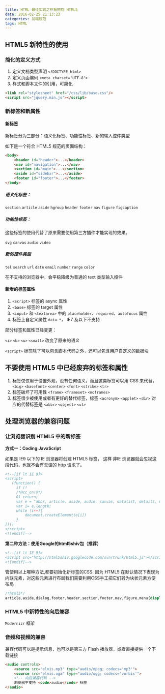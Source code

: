 ```yaml
---
title: HTML 最佳实践之积极拥抱 HTML5
date: 2016-02-25 21:13:23
categories: 前端规范
tags: HTML
---
```

## HTML5 新特性的使用

### 简化的定义方式

1. 定义文档类型声明 `<!DOCTYPE html>`
2. 定义页面编码 `<meta charset="UTF-8">`
3. 样式和脚本文件的引用，可简化

```html
<link rel="stylesheet" href="/css/lib/base.css"/>
<script src="jquery.min.js"></script>
```

### 新标签和新属性

#### 新标签

新标签分为三部分：语义化标签、功能性标签、新的输入控件类型

如下是一个符合 HTML5 规范的页面结构：

```html
<body>
    <header id="header">...</header>
    <nav id="navigation">...</nav>
    <section id="main">...</section>
    <aside id="sidebar">...</aside>
    <footer id="footer">...</footer>
</body>
```

<!-- more -->

##### 语义化标签：

`section` `article` `aside` `hgroup` `header` `footer` `nav` `figure` `figcaption`

##### 功能性标签：

这些标签的使用代替了原来需要使用第三方插件才能实现的效果。

`svg` `canvas` `audio` `video`

##### 新的控件类型

`tel` `search` `url` `date` `email` `number` `range` `color`

在不支持的浏览器中，会平稳降级为普通的 text 类型输入控件

#### 新增的标签属性

1. `<script>` 标签的 async 属性
2. `<base>` 标签的 target 属性
3. `<input>` 和 `<textarea>` 中的 `placeholder`、`required`、`autofocus` 属性
4. 标签上自定义属性 `data-*`， IE7 及以下不支持

部分标签和属性已经变更：

`<i>` `<b>` `<u>` `<small>` 改变了原来的语义

`<script>` 标签除了可以包含脚本代码之外，还可以包含用户自定义的数据块

## 不要使用 HTML5 中已经废弃的标签和属性

1. 标签仅仅用于设置外观，没有任何语义，而且这类标签可以用 CSS 来代替，`<big>` `<basefont>` `<center>` `<font>` `<strike>` `<tr>`
2. 标签破坏了可用性 `<frame>` `<frameset>` `<noframes>`
3. 标签很少被使用或者有更好的替代标签，标签 `<acronym>` `<applet>` `<dir>` 对应的代替标签是 `<abbr>` `<object>` `<ul>`

## 处理浏览器的兼容问题

### 让浏览器识别 HTML5 中的新标签

**方式一：Coding JavaScript**
 
如果是 IE9 以下的 IE 浏览器将创建 HTML5 标签， 这样 非IE 浏览器就会忽视这段代码，也就不会有无谓的 http 请求了。

```html
<!--[if lt IE 9]> 
<script> 
   (function() {
     if (! 
     /*@cc_on!@*/
     0) return;
     var e = "abbr, article, aside, audio, canvas, datalist, details, dialog, eventsource, figure, footer, header, hgroup, mark, menu, meter, nav, output, progress, section, time, video".split(', ');
     var i= e.length;
     while (i--){
         document.createElement(e[i])
     } 
})() 
</script>
<![endif]-->
```

**第二种方法：使用Google的html5shiv包（推荐）**

```html
<!--[if lt IE 9]> 
<script src="http://html5shiv.googlecode.com/svn/trunk/html5.js"></script>
<![endif]-->
```

管使用以上哪种方法,都要初始化新标签的CSS.
因为 HTML5 在默认情况下表现为内联元素，对这些元素进行布局我们需要利用CSS手工把它们转为块状元素方便布局

```css
/*html5*/
article,aside,dialog,footer,header,section,footer,nav,figure,menu{display:block}
```

### HTML5 中新特性的向后兼容

`Modernizr` 框架

### 音频和视频的兼容

兼容代码可以是提示信息，也可以是第三方 Flash 播放器，或者直接提供一个下载链接

```html
<audio controls>
    <source src="elvis.mp3" type="audio/mpeg; codecs='mp3'">
    <source src="elvis.oga" type="audio/ogg; codecs='vorbis'">
    <!-- 向后兼容代码 -->
    浏览器不支持 <code>audio</code> 标签
</audio>
```